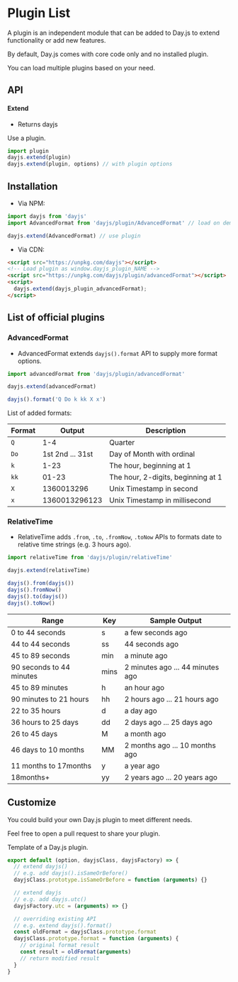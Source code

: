 # Plugin List

A plugin is an independent module that can be added to Day.js to extend functionality or add new features.

By default, Day.js comes with core code only and no installed plugin.

You can load multiple plugins based on your need.

## API

#### Extend

* Returns dayjs

Use a plugin.

```js
import plugin
dayjs.extend(plugin)
dayjs.extend(plugin, options) // with plugin options
```

## Installation

* Via NPM:

```javascript
import dayjs from 'dayjs'
import AdvancedFormat from 'dayjs/plugin/AdvancedFormat' // load on demand

dayjs.extend(AdvancedFormat) // use plugin
```

* Via CDN:
```html
<script src="https://unpkg.com/dayjs"></script>
<!-- Load plugin as window.dayjs_plugin_NAME -->
<script src="https://unpkg.com/dayjs/plugin/advancedFormat"></script>
<script>
  dayjs.extend(dayjs_plugin_advancedFormat);
</script>
```

## List of official plugins

### AdvancedFormat
 - AdvancedFormat extends `dayjs().format` API to supply more format options.

```javascript
import advancedFormat from 'dayjs/plugin/advancedFormat'

dayjs.extend(advancedFormat)

dayjs().format('Q Do k kk X x')
```

List of added formats:

| Format | Output           | Description                           |
| ------ | ---------------- | ------------------------------------- |
| `Q`    | 1-4              | Quarter                               |
| `Do`   | 1st 2nd ... 31st | Day of Month with ordinal             |
| `k`    | 1-23             | The hour, beginning at 1              |
| `kk`   | 01-23            | The hour, 2-digits, beginning at 1    |
| `X`    | 1360013296       | Unix Timestamp in second              |
| `x`    | 1360013296123    | Unix Timestamp in millisecond         |

### RelativeTime
 - RelativeTime adds `.from`, `.to`, `.fromNow`, `.toNow` APIs to formats date to relative time strings (e.g. 3 hours ago).

```javascript
import relativeTime from 'dayjs/plugin/relativeTime'

dayjs.extend(relativeTime)

dayjs().from(dayjs())
dayjs().fromNow()
dayjs().to(dayjs())
dayjs().toNow()
```

| Range                    | Key  | Sample Output                    |
| ------------------------ | ---- | -------------------------------- |
| 0 to 44 seconds          | s    | a few seconds ago                |
| 44 to 44 seconds         | ss   | 44 seconds ago                   |
| 45 to 89 seconds         | min  | a minute ago                     |
| 90 seconds to 44 minutes | mins | 2 minutes ago ... 44 minutes ago |
| 45 to 89 minutes         | h    | an hour ago                      |
| 90 minutes to 21 hours   | hh   | 2 hours ago ... 21 hours ago     |
| 22 to 35 hours           | d    | a day ago                        |
| 36 hours to 25 days      | dd   | 2 days ago ... 25 days ago       |
| 26 to 45 days            | M    | a month ago                      |
| 46 days to 10 months     | MM   | 2 months ago ... 10 months ago   |
| 11 months to 17months    | y    | a year ago                       |
| 18months+                | yy   | 2 years ago ... 20 years ago     |


## Customize

You could build your own Day.js plugin to meet different needs.

Feel free to open a pull request to share your plugin.

Template of a Day.js plugin.
```javascript
export default (option, dayjsClass, dayjsFactory) => {
  // extend dayjs()
  // e.g. add dayjs().isSameOrBefore()
  dayjsClass.prototype.isSameOrBefore = function (arguments) {}

  // extend dayjs
  // e.g. add dayjs.utc()
  dayjsFactory.utc = (arguments) => {}

  // overriding existing API
  // e.g. extend dayjs().format()
  const oldFormat = dayjsClass.prototype.format
  dayjsClass.prototype.format = function (arguments) {
    // original format result
    const result = oldFormat(arguments)
    // return modified result
  }
}
```